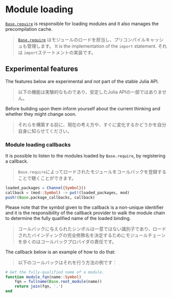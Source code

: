 # Module loading

<!-- EN -->
[`Base.require`](@ref) is responsible for loading modules and it also manages the precompilation cache.
> [`Base.require`](@ref) はモジュールのロードを担当し、プリコンパイルキャッシュも管理します。
It is the implementation of the `import` statement.
> それは `import`ステートメントの実装です。

## Experimental features

<!-- EN -->
The features below are experimental and not part of the stable Julia API.
> 以下の機能は実験的なものであり、安定したJulia APIの一部ではありません。
<!-- EN -->
Before building upon them inform yourself about the current thinking and whether they might change soon.
> それらを構築する前に、現在の考え方や、すぐに変化するかどうかを自分自身に知らせてください。

### Module loading callbacks

<!-- EN -->
It is possible to listen to the modules loaded by `Base.require`, by registering a callback.
> `Base.require`によってロードされたモジュールをコールバックを登録することで聴くことができます。

```julia
loaded_packages = Channel{Symbol}()
callback = (mod::Symbol) -> put!(loaded_packages, mod)
push!(Base.package_callbacks, callback)
```

<!-- EN -->
Please note that the symbol given to the callback is a non-unique identifier and it is the responsibility of the callback provider to walk the module chain to determine the fully qualified name of the loaded binding.
> コールバックに与えられたシンボルは一意ではない識別子であり、ロードされたバインディングの完全修飾名を決定するためにモジュールチェーンを歩くのはコールバックプロバイダの責任です。

<!-- EN -->
The callback below is an example of how to do that:
> 以下のコールバックはそれを行う方法の例です：

```julia
# Get the fully-qualified name of a module.
function module_fqn(name::Symbol)
    fqn = fullname(Base.root_module(name))
    return join(fqn, '.')
end
```
